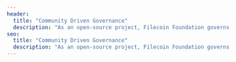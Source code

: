 ```yaml
---
header:
  title: "Community Driven Governance"
  description: "As an open-source project, Filecoin Foundation governs the Filecoin ecosystem in a way that’s transparent, community-driven, and in line with open-source ethos."
seo:
  title: "Community Driven Governance"
  description: "As an open-source project, Filecoin Foundation governs the Filecoin ecosystem in a way that’s transparent, community-driven, and in line with open-source ethos."
---
```

